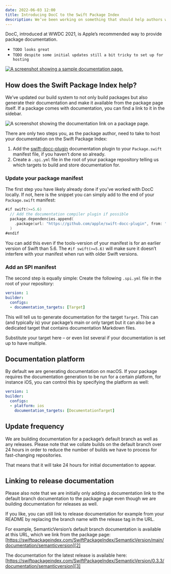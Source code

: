 ```yaml
---
date: 2022-06-03 12:00
title: Introducing DocC to the Swift Package Index
description: We’ve been working on something that should help authors when publishing their package: the easiest way to host your package documentation.
---
```


DocC, introduced at WWDC 2021, is Apple’s recommended way to provide package documentation.

- `TODO looks great`
- `TODO despite some initial updates still a bit tricky to set up for hosting`

[![A screenshot showing a sample documentation page.](/images/documentation-tca.png)](https://swiftpackageindex.com/pointfreeco/swift-composable-architecture/main/documentation/composablearchitecture)

## How does the Swift Package Index help?
We’ve updated our build system to not only build packages but also generate their documentation and make it available from the package page itself. If a package comes with documentation, you can find a link to it in the sidebar.

![A screenshot showing the documentation link on a package page.](/images/documentation-link.png)

There are only two steps you, as the package author, need to take to host your documentation on the Swift Package Index:

1. Add the [swift-docc-plugin][1] documentation plugin to your `Package.swift` manifest file, if you haven’t done so already.
2. Create a `.spi.yml` file in the root of your package repository telling us which targets to build and store documentation for.

### Update your package manifest

The first step you have likely already done if you’ve worked with DocC locally. If not, here is the snippet you can simply add to the end of your `Package.swift` manifest:

```swift
#if swift(>=5.6)
  // Add the documentation compiler plugin if possible
  package.dependencies.append(
    .package(url: "https://github.com/apple/swift-docc-plugin", from: "1.0.0")
  )
#endif
```

You can add this even if the tools-version of your manifest is for an earlier version of Swift than 5.6. The `#if swift(>=5.6)` will make sure it doesn’t interfere with your manifest when run with older Swift versions.

### Add an SPI manifest

The second step is equally simple: Create the following `.spi.yml` file in the root of your repository:

```yaml
version: 1
builder:
  configs:
  - documentation_targets: [Target]
```

This will tell us to generate documentation for the target `Target`. This can (and typically is) your package’s main or only target but it can also be a dedicated target that contains documentation Markdown files.

Substitute your target here – or even list several if your documentation is set up to have multiple.

## Documentation platform

By default we are generating documentation on macOS. If your package requires the documentation generation to be run for a certain platform, for instance iOS, you can control this by specifying the platform as well:

```yaml
version: 1
builder:
  configs:
  - platform: ios
    documentation_targets: [DocumentationTarget]
```

## Update frequency

We are building documentation for a package’s default branch as well as any releases. Please note that we collate builds on the default branch over 24 hours in order to reduce the number of builds we have to process for fast-changing repositories.

That means that it will take 24 hours for initial documentation to appear.

## Linking to release documentation

Please also note that we are initially only adding a documentation link to the default branch documentation to the package page even though we are building documentation for releases as well.

If you like, you can still link to release documentation for example from your README by replacing the branch name with the release tag in the URL.

For example, SemanticVersion’s default branch documentation is available at this URL, which we link from the package page:
[https://swiftpackageindex.com/SwiftPackageIndex/SemanticVersion/main/documentation/semanticversion][2]

The documentation for the latest release is available here:
[https://swiftpackageindex.com/SwiftPackageIndex/SemanticVersion/0.3.3/documentation/semanticversion][3]

[1]:	https://github.com/apple/swift-docc-plugin "Swift DocC"
[2]:	https://staging.swiftpackageindex.com/SwiftPackageIndex/SemanticVersion/main/documentation/semanticversion
[3]:	https://swiftpackageindex.com/SwiftPackageIndex/SemanticVersion/0.3.3/documentation/semanticversion